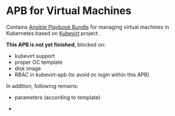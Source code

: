 # APB for Virtual Machines
Contains [Ansible Playbook Bundle](https://github.com/ansibleplaybookbundle) for managing virtual machines in Kubernetes based on [Kubevirt](https://github.com/kubevirt) project.

**This APB is not yet finished**, blocked on:
- kubevirt support
- proper OC template
- disk image
- RBAC in kubevirt-apb (to avoid oc login within this APB)

In addition, following remains:
- parameters (according to template)


- 

